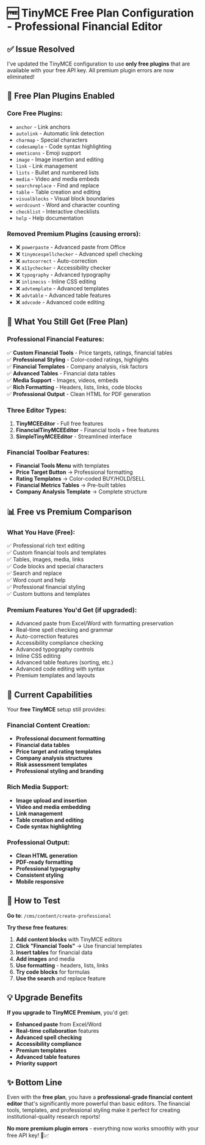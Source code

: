 # 🆓 TinyMCE Free Plan Configuration - Professional Financial Editor

## ✅ Issue Resolved

I've updated the TinyMCE configuration to use **only free plugins** that are available with your free API key. All premium plugin errors are now eliminated!

## 🔧 Free Plan Plugins Enabled

### **Core Free Plugins**:

- `anchor` - Link anchors
- `autolink` - Automatic link detection
- `charmap` - Special characters
- `codesample` - Code syntax highlighting
- `emoticons` - Emoji support
- `image` - Image insertion and editing
- `link` - Link management
- `lists` - Bullet and numbered lists
- `media` - Video and media embeds
- `searchreplace` - Find and replace
- `table` - Table creation and editing
- `visualblocks` - Visual block boundaries
- `wordcount` - Word and character counting
- `checklist` - Interactive checklists
- `help` - Help documentation

### **Removed Premium Plugins** (causing errors):

- ❌ `powerpaste` - Advanced paste from Office
- ❌ `tinymcespellchecker` - Advanced spell checking
- ❌ `autocorrect` - Auto-correction
- ❌ `a11ychecker` - Accessibility checker
- ❌ `typography` - Advanced typography
- ❌ `inlinecss` - Inline CSS editing
- ❌ `advtemplate` - Advanced templates
- ❌ `advtable` - Advanced table features
- ❌ `advcode` - Advanced code editing

## 🎯 What You Still Get (Free Plan)

### **Professional Financial Features**:

✅ **Custom Financial Tools** - Price targets, ratings, financial tables  
✅ **Professional Styling** - Color-coded ratings, highlights  
✅ **Financial Templates** - Company analysis, risk factors  
✅ **Advanced Tables** - Financial data tables  
✅ **Media Support** - Images, videos, embeds  
✅ **Rich Formatting** - Headers, lists, links, code blocks  
✅ **Professional Output** - Clean HTML for PDF generation

### **Three Editor Types**:

1. **TinyMCEEditor** - Full free features
2. **FinancialTinyMCEEditor** - Financial tools + free features
3. **SimpleTinyMCEEditor** - Streamlined interface

### **Financial Toolbar Features**:

- **Financial Tools Menu** with templates
- **Price Target Button** → Professional formatting
- **Rating Templates** → Color-coded BUY/HOLD/SELL
- **Financial Metrics Tables** → Pre-built tables
- **Company Analysis Template** → Complete structure

## 📊 Free vs Premium Comparison

### **What You Have (Free)**:

✅ Professional rich text editing  
✅ Custom financial tools and templates  
✅ Tables, images, media, links  
✅ Code blocks and special characters  
✅ Search and replace  
✅ Word count and help  
✅ Professional financial styling  
✅ Custom buttons and templates

### **Premium Features You'd Get** (if upgraded):

- Advanced paste from Excel/Word with formatting preservation
- Real-time spell checking and grammar
- Auto-correction features
- Accessibility compliance checking
- Advanced typography controls
- Inline CSS editing
- Advanced table features (sorting, etc.)
- Advanced code editing with syntax
- Premium templates and layouts

## 🚀 Current Capabilities

Your **free TinyMCE** setup still provides:

### **Financial Content Creation**:

- **Professional document formatting**
- **Financial data tables**
- **Price target and rating templates**
- **Company analysis structures**
- **Risk assessment templates**
- **Professional styling and branding**

### **Rich Media Support**:

- **Image upload and insertion**
- **Video and media embedding**
- **Link management**
- **Table creation and editing**
- **Code syntax highlighting**

### **Professional Output**:

- **Clean HTML generation**
- **PDF-ready formatting**
- **Professional typography**
- **Consistent styling**
- **Mobile responsive**

## 🎯 How to Test

**Go to**: `/cms/content/create-professional`

**Try these free features**:

1. **Add content blocks** with TinyMCE editors
2. **Click "Financial Tools"** → Use financial templates
3. **Insert tables** for financial data
4. **Add images** and media
5. **Use formatting** - headers, lists, links
6. **Try code blocks** for formulas
7. **Use the search** and replace feature

## 💡 Upgrade Benefits

**If you upgrade to TinyMCE Premium**, you'd get:

- **Enhanced paste** from Excel/Word
- **Real-time collaboration** features
- **Advanced spell checking**
- **Accessibility compliance**
- **Premium templates**
- **Advanced table features**
- **Priority support**

## ✨ Bottom Line

Even with the **free plan**, you have a **professional-grade financial content editor** that's significantly more powerful than basic editors. The financial tools, templates, and professional styling make it perfect for creating institutional-quality research reports!

**No more premium plugin errors** - everything now works smoothly with your free API key! 🎉📈
